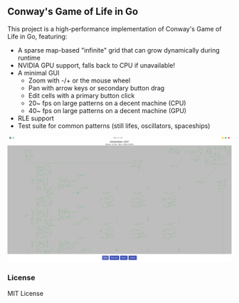 ## Conway's Game of Life in Go

This project is a high-performance implementation of Conway's Game of Life in Go, featuring:

- A sparse map-based "infinite" grid that can grow dynamically during runtime
- NVIDIA GPU support, falls back to CPU if unavailable!
- A minimal GUI
  - Zoom with -/+ or the mouse wheel
  - Pan with arrow keys or secondary button drag
  - Edit cells with a primary button click
  - 20~ fps on large patterns on a decent machine (CPU)
  - 40~ fps on large patterns on a decent machine (GPU)
- RLE support 
- Test suite for common patterns (still lifes, oscillators, spaceships)

![Screenshot](assets/gol.png)

### License

MIT License
